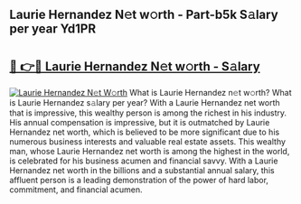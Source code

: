 ## Laurie Hernandez N𝚎t w𝚘rth - Part-b5k S𝚊lary per year Yd1PR

# <h2><a href="http://gc3d5jl.nevu.top/?p=Laurie+Hernandez">🔗 👉🔴 Laurie Hernandez N𝚎t w𝚘rth - S𝚊lary</a></h2>

[![Laurie Hernandez N𝚎t W𝚘rth](https://i.imgur.com/Oavwk0R.jpeg)](http://gc3d5jl.nevu.top/?p=Laurie+Hernandez)
What is Laurie Hernandez n𝚎t w𝚘rth? What is Laurie Hernandez s𝚊lary per year?
With a Laurie Hernandez net worth that is impressive, this wealthy person is among the richest in his industry. His annual compensation is impressive, but it is outmatched by Laurie Hernandez net worth, which is believed to be more significant due to his numerous business interests and valuable real estate assets. This wealthy man, whose Laurie Hernandez net worth is among the highest in the world, is celebrated for his business acumen and financial savvy. With a Laurie Hernandez net worth in the billions and a substantial annual salary, this affluent person is a leading demonstration of the power of hard labor, commitment, and financial acumen.
